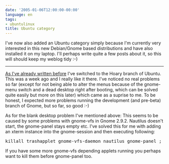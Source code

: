 ```yaml
---
date: '2005-01-06T12:00:00-00:00'
language: en
tags:
- ubuntulinux
title: Ubuntu category
---
```



I've now also added an Ubuntu category simply because I'm currently very interested in this new Debian/Gnome based distributions and have also installed it on my laptop. I'll perhaps write quite a few posts about it, so this will should keep my weblog tidy :-)

-------------------------------



<a href="http://weblog.zerokspot.com/posts/151/">As I've already written before</a> I've switched to the Hoary branch of Ubuntu. This was a week ago and I really like it there. I've noticed no real problems so far (except for not being able to alter the menus because of the gnome-menu switch and a dead desktop right after booting, which can be solved quite easily but more on this later) which came as a suprise to me. To be honest, I expected more problems running the development (and pre-beta) branch of Gnome, but so far, so good :-)

As for the blank desktop problem I've mentioned above: This seems to be caused by some problems with gnome-vfs in Gnome 2.9.2. Nautilus doesn't start, the gnome-panel stays empty etc. I've solved this for me with adding an xterm instance into the gnome-session and then executing following:
<pre class="code">killall trashapplet gnome-vfs-daemon nautilus gnome-panel ; nautilus</pre>
If you have some more gnome-vfs depending applets running you perhaps want to kill them before gnome-panel too. 